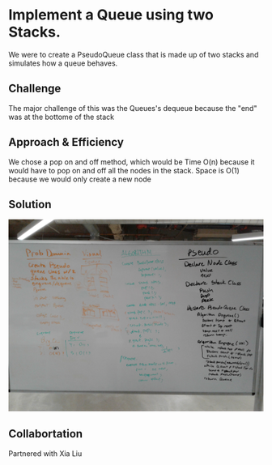 # Implement a Queue using two Stacks.
We were to create a PseudoQueue class that is made up of two stacks and simulates how a queue behaves.

## Challenge
The major challenge of this was the Queues's dequeue because the "end" was at the bottome of the stack

## Approach & Efficiency
We chose a pop on and off method, which would be Time O(n) because it would have to pop on and off all the nodes in the stack.
Space is O(1) because we would only create a new node


## Solution
<!-- Embedded whiteboard image -->
![whiteboardCC11](../../../assets/CodeChall11WB.jpg)

## Collabortation
Partnered with Xia Liu

